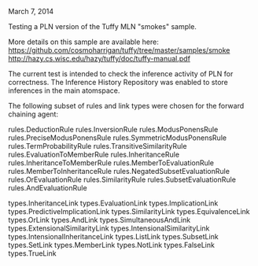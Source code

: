 March 7, 2014

Testing a PLN version of the Tuffy MLN "smokes" sample.

More details on this sample are available here:
https://github.com/cosmoharrigan/tuffy/tree/master/samples/smoke
http://hazy.cs.wisc.edu/hazy/tuffy/doc/tuffy-manual.pdf

The current test is intended to check the inference activity of PLN for correctness. The Inference History Repository was enabled to store inferences in the main atomspace.

The following subset of rules and link types were chosen for the forward chaining agent:

rules.DeductionRule
rules.InversionRule
rules.ModusPonensRule
rules.PreciseModusPonensRule
rules.SymmetricModusPonensRule
rules.TermProbabilityRule
rules.TransitiveSimilarityRule
rules.EvaluationToMemberRule
rules.InheritanceRule
rules.InheritanceToMemberRule
rules.MemberToEvaluationRule
rules.MemberToInheritanceRule
rules.NegatedSubsetEvaluationRule
rules.OrEvaluationRule
rules.SimilarityRule
rules.SubsetEvaluationRule
rules.AndEvaluationRule

types.InheritanceLink
types.EvaluationLink
types.ImplicationLink
types.PredictiveImplicationLink
types.SimilarityLink
types.EquivalenceLink
types.OrLink
types.AndLink
types.SimultaneousAndLink
types.ExtensionalSimilarityLink
types.IntensionalSimilarityLink
types.IntensionalInheritanceLink
types.ListLink
types.SubsetLink
types.SetLink
types.MemberLink
types.NotLink
types.FalseLink
types.TrueLink
